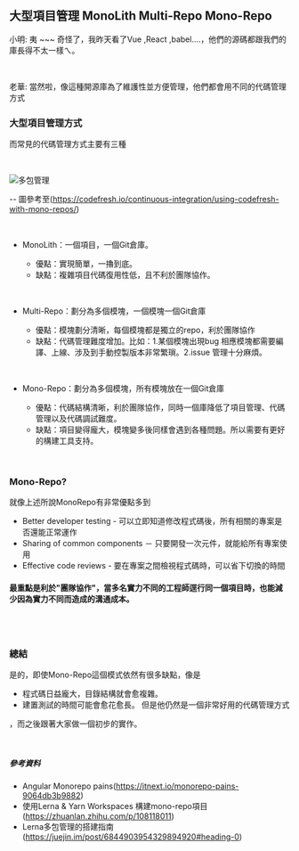 ## 大型項目管理 MonoLith Multi-Repo Mono-Repo

小明: 夷 ~~~ 奇怪了，我昨天看了Vue ,React ,babel....，他們的源碼都跟我們的庫長得不太一樣ㄟ。

</br>

老華: 當然啦，像這種開源庫為了維護性並方便管理，他們都會用不同的代碼管理方式


### 大型項目管理方式

而常見的代碼管理方式主要有三種

</br>

![多包管理](https://raw.githubusercontent.com/tp953704/IT-Contest/master/img/monorepo/monorepo.jpeg)

-- 圖參考至(https://codefresh.io/continuous-integration/using-codefresh-with-mono-repos/)

</br>


- MonoLith：一個項目，一個Git倉庫。

  - 優點：實現簡單，一擼到底。
  - 缺點：複雜項目代碼復用性低，且不利於團隊協作。
 </br>
 
- Multi-Repo：劃分為多個模塊，一個模塊一個Git倉庫

  - 優點：模塊劃分清晰，每個模塊都是獨立的repo，利於團隊協作
  - 缺點：代碼管理難度增加。比如：1.某個模塊出現bug 相應模塊都需要編譯、上線、涉及到手動控製版本非常繁瑣。2.issue 管理十分麻煩。
 </br>
 
- Mono-Repo：劃分為多個模塊，所有模塊放在一個Git倉庫

  - 優點：代碼結構清晰，利於團隊協作，同時一個庫降低了項目管理、代碼管理以及代碼調試難度。
  - 缺點：項目變得龐大，模塊變多後同樣會遇到各種問題。所以需要有更好的構建工具支持。

</br>

### Mono-Repo?

就像上述所說MonoRepo有非常優點多到
- Better developer testing - 可以立即知道修改程式碼後，所有相關的專案是否還能正常運作
- Sharing of common components － 只要開發一次元件，就能給所有專案使用
- Effective code reviews - 要在專案之間檢視程式碼時，可以省下切換的時間

#### 最重點是利於"團隊協作"，當多名實力不同的工程師逕行同一個項目時，也能減少因為實力不同而造成的溝通成本。

</br>
</br>



### 總結

是的，即使Mono-Repo這個模式依然有很多缺點，像是
- 程式碼日益龐大，目錄結構就會愈複雜。
- 建置測試的時間可能會愈花愈長。
但是他仍然是一個非常好用的代碼管理方式

，而之後跟著大家做一個初步的實作。

</br>



##### 參考資料

- Angular Monorepo pains(https://itnext.io/monorepo-pains-9064db3b9882)
- 使用Lerna & Yarn Workspaces 構建mono-repo項目(https://zhuanlan.zhihu.com/p/108118011)
- Lerna多包管理的搭建指南(https://juejin.im/post/6844903954329894920#heading-0)
